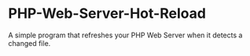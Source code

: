 # PHP-Web-Server-Hot-Reload
A simple program that refreshes your PHP Web Server when it detects a changed file.
